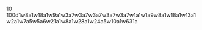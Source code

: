10 100d1w8a1w18a1w9a1w3a7w3a7w3a7w3a7w3a7w1a1w1a9w8a1w18a1w13a1w2a1w7a5w5a6w21a1w8a1w28a1w24a5w10a1w631a